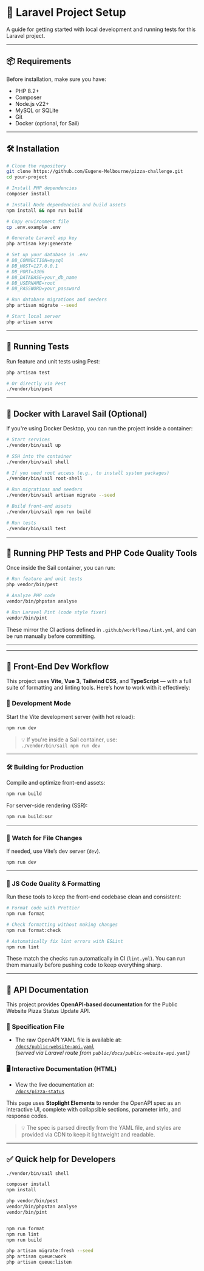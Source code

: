 # 🚀 Laravel Project Setup

A guide for getting started with local development and running tests for this Laravel project.

---

## 📦 Requirements

Before installation, make sure you have:

- PHP 8.2+
- Composer
- Node.js v22+
- MySQL or SQLite
- Git
- Docker (optional, for Sail)

---

## 🛠️ Installation

```bash
# Clone the repository
git clone https://github.com/Eugene-Melbourne/pizza-challenge.git
cd your-project

# Install PHP dependencies
composer install

# Install Node dependencies and build assets
npm install && npm run build

# Copy environment file
cp .env.example .env

# Generate Laravel app key
php artisan key:generate

# Set up your database in .env
# DB_CONNECTION=mysql
# DB_HOST=127.0.0.1
# DB_PORT=3306
# DB_DATABASE=your_db_name
# DB_USERNAME=root
# DB_PASSWORD=your_password

# Run database migrations and seeders
php artisan migrate --seed

# Start local server
php artisan serve
```
---

## 🧪 Running Tests

Run feature and unit tests using Pest:

```bash
php artisan test

# Or directly via Pest
./vendor/bin/pest
```

---

## 🐳 Docker with Laravel Sail (Optional)

If you're using Docker Desktop, you can run the project inside a container:

```bash
# Start services
./vendor/bin/sail up

# SSH into the container
./vendor/bin/sail shell

# If you need root access (e.g., to install system packages)
./vendor/bin/sail root-shell

# Run migrations and seeders
./vendor/bin/sail artisan migrate --seed

# Build front-end assets
./vendor/bin/sail npm run build

# Run tests
./vendor/bin/sail test
```

---

## 🧪 Running PHP Tests and PHP Code Quality Tools

Once inside the Sail container, you can run:

```bash
# Run feature and unit tests
php vendor/bin/pest

# Analyze PHP code
vendor/bin/phpstan analyse

# Run Laravel Pint (code style fixer)
vendor/bin/pint

```

These mirror the CI actions defined in `.github/workflows/lint.yml`, and can be run manually before committing.

---
---

## 🎨 Front-End Dev Workflow

This project uses **Vite**, **Vue 3**, **Tailwind CSS**, and **TypeScript** — with a full suite of formatting and linting tools. Here’s how to work with it effectively:

### 🧪 Development Mode

Start the Vite development server (with hot reload):

```bash
npm run dev
```

> 💡 If you're inside a Sail container, use:  
> `./vendor/bin/sail npm run dev`

---

### 🛠️ Building for Production

Compile and optimize front-end assets:

```bash
npm run build
```

For server-side rendering (SSR):

```bash
npm run build:ssr
```

---

### 🔄 Watch for File Changes

If needed, use Vite’s dev server (`dev`).

```bash
npm run dev
```
---

### 💅 JS Code Quality & Formatting

Run these tools to keep the front-end codebase clean and consistent:

```bash
# Format code with Prettier
npm run format

# Check formatting without making changes
npm run format:check

# Automatically fix lint errors with ESLint
npm run lint
```

These match the checks run automatically in CI (`lint.yml`). You can run them manually before pushing code to keep everything sharp.

---

## 📘 API Documentation

This project provides **OpenAPI-based documentation** for the Public Website Pizza Status Update API.

### 📝 Specification File

- The raw OpenAPI YAML file is available at:  
  [`/docs/public-website-api.yaml`](http://localhost/docs/public-website-api.yaml)  
  *(served via Laravel route from `public/docs/public-website-api.yaml`)*

### 🖥️ Interactive Documentation (HTML)

- View the live documentation at:  
  [`/docs/pizza-status`](http://localhost/docs/pizza-status)

This page uses **Stoplight Elements** to render the OpenAPI spec as an interactive UI, complete with collapsible sections, parameter info, and response codes.

> 💡 The spec is parsed directly from the YAML file, and styles are provided via CDN to keep it lightweight and readable.

---

## ✅ Quick help for Developers

```bash
./vendor/bin/sail shell

composer install
npm install

php vendor/bin/pest
vendor/bin/phpstan analyse
vendor/bin/pint


npm run format
npm run lint
npm run build

php artisan migrate:fresh --seed
php artisan queue:work
php artisan queue:listen

```


